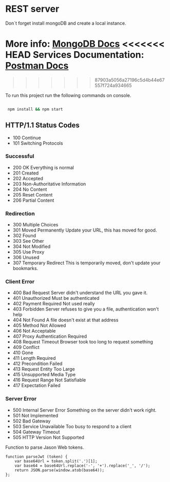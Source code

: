 # REST server

Don´t forget install mongoDB and create a local instance.

More info: [MongoDB Docs](https://docs.mongodb.com/manual/tutorial/install-mongodb-on-windows/)
<<<<<<< HEAD
Services Documentation: [Postman Docs](https://documenter.getpostman.com/view/14044959/TzzHjXxS)
=======

>>>>>>> 87903a5056a27196c5d4b44e67557f724a934665

To run this project run the following commands on console.

```bash

 npm install && npm start
```

## HTTP/1.1 Status Codes

- 100 Continue
- 101 Switching Protocols

### Successful

- 200 OK Everything is normal
- 201 Created
- 202 Accepted
- 203 Non-Authoritative Information
- 204 No Content
- 205 Reset Content
- 206 Partial Content

### Redirection

- 300 Multiple Choices
- 301 Moved Permanently Update your URL, this has moved for good.
- 302 Found
- 303 See Other
- 304 Not Modified
- 305 Use Proxy
- 306 Unused
- 307 Temporary Redirect This is temporarily moved, don't update your bookmarks.

### Client Error

- 400 Bad Request Server didn't understand the URL you gave it.
- 401 Unauthorized Must be authenticated
- 402 Payment Required Not used really
- 403 Forbidden Server refuses to give you a file, authentication won't help
- 404 Not Found A file doesn't exist at that address
- 405 Method Not Allowed
- 406 Not Acceptable
- 407 Proxy Authentication Required
- 408 Request Timeout Browser took too long to request something
- 409 Conflict
- 410 Gone
- 411 Length Required
- 412 Precondition Failed
- 413 Request Entity Too Large
- 415 Unsupported Media Type
- 416 Request Range Not Satisfiable
- 417 Expectation Failed

### Server Error

- 500 Internal Server Error Something on the server didn't work right.
- 501 Not Implemented
- 502 Bad Gateway
- 503 Service Unavailable Too busy to respond to a client
- 504 Gateway Timeout
- 505 HTTP Version Not Supported

Function to parse Jason Web tokens.

```JS
function parseJwt (token) {
    var base64Url = token.split('.')[1];
    var base64 = base64Url.replace('-', '+').replace('_', '/');
    return JSON.parse(window.atob(base64));
};
```
